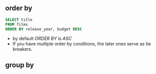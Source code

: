 ## order by
```sql
SELECT title
FROM films
ORDER BY release_year, budget DESC
```
- by default _ORDER BY_ is _ASC_
- If you have multiple order by conditions, the later ones serve as tie breakers.

## group by

